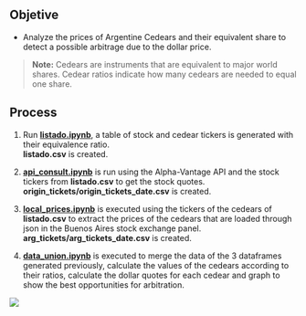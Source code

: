 ## Objetive
- Analyze the prices of Argentine Cedears and their equivalent share to detect a possible arbitrage due to the dollar price.                    
> **Note:** Cedears are instruments that are equivalent to major world shares. Cedear ratios indicate how many cedears are needed to equal one share.

## Process

1. Run **[listado.ipynb](https://github.com/Fede00729/porfolio/blob/main/cedears/listado.ipynb "listado.ipynb")**, a table of stock and cedear tickers is generated with their equivalence ratio.                    
**listado.csv** is created.

2. **[api_consult.ipynb](https://github.com/Fede00729/porfolio/blob/main/cedears/api_consult.ipynb "api_consult.ipynb")** is run using the Alpha-Vantage API and the stock tickers from **listado.csv** to get the stock quotes.                    
**origin_tickets/origin_tickets_date.csv** is created.

3. **[local_prices.ipynb](https://github.com/Fede00729/porfolio/blob/main/cedears/local_prices.ipynb "local_prices.ipynb")** is executed using the tickers of the cedears of **listado.csv** to extract the prices of the cedears that are loaded through json in the Buenos Aires stock exchange panel.                    
**arg_tickets/arg_tickets_date.csv** is created.

4. **[data_union.ipynb](https://github.com/Fede00729/porfolio/blob/main/cedears/data_union.ipynb "data_union.ipynb")** is executed to merge the data of the 3 dataframes generated previously, calculate the values of the cedears according to their ratios, calculate the dollar quotes for each cedear and graph to show the best opportunities for arbitration.

[![](https://i.imgur.com/xEXhSQ6.png)](https://i.imgur.com/xEXhSQ6.png)
